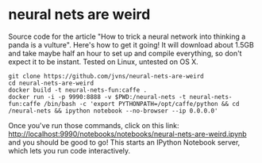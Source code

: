 # neural nets are weird

Source code for the article "How to trick a neural network into thinking a panda is a vulture". Here's how to get it going! It will download about 1.5GB and take maybe half an hour to set up and compile everything, so don't expect it to be instant. Tested on Linux, untested on OS X.

```
git clone https://github.com/jvns/neural-nets-are-weird
cd neural-nets-are-weird
docker build -t neural-nets-fun:caffe .
docker run -i -p 9990:8888 -v $PWD:/neural-nets -t neural-nets-fun:caffe /bin/bash -c 'export PYTHONPATH=/opt/caffe/python && cd /neural-nets && ipython notebook --no-browser --ip 0.0.0.0'
```

Once you've run those commands, click on this link: [http://localhost:9990/notebooks/notebooks/neural-nets-are-weird.ipynb](http://localhost:9990/notebooks/notebooks/neural-nets-are-weird.ipynb) and you should be good to go! This starts an IPython Notebook server, which lets you run code interactively.
